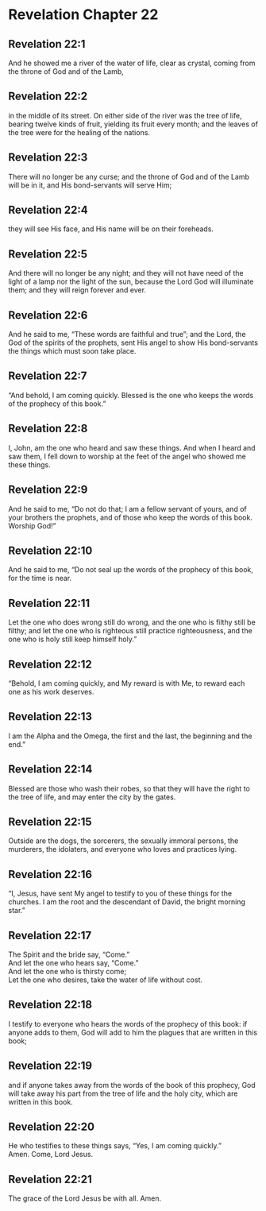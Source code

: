 # Revelation Chapter 22

## Revelation 22:1

And he showed me a river of the water of life, clear as crystal, coming from the throne of God and of the Lamb,

## Revelation 22:2

in the middle of its street. On either side of the river was the tree of life, bearing twelve kinds of fruit, yielding its fruit every month; and the leaves of the tree were for the healing of the nations.

## Revelation 22:3

There will no longer be any curse; and the throne of God and of the Lamb will be in it, and His bond-servants will serve Him;

## Revelation 22:4

they will see His face, and His name will be on their foreheads.

## Revelation 22:5

And there will no longer be any night; and they will not have need of the light of a lamp nor the light of the sun, because the Lord God will illuminate them; and they will reign forever and ever.

## Revelation 22:6

And he said to me, “These words are faithful and true”; and the Lord, the God of the spirits of the prophets, sent His angel to show His bond-servants the things which must soon take place.

## Revelation 22:7

“And behold, I am coming quickly. Blessed is the one who keeps the words of the prophecy of this book.”

## Revelation 22:8

I, John, am the one who heard and saw these things. And when I heard and saw them, I fell down to worship at the feet of the angel who showed me these things.

## Revelation 22:9

And he said to me, “Do not do that; I am a fellow servant of yours, and of your brothers the prophets, and of those who keep the words of this book. Worship God!”

## Revelation 22:10

And he said to me, “Do not seal up the words of the prophecy of this book, for the time is near.

## Revelation 22:11

Let the one who does wrong still do wrong, and the one who is filthy still be filthy; and let the one who is righteous still practice righteousness, and the one who is holy still keep himself holy.”

## Revelation 22:12

“Behold, I am coming quickly, and My reward is with Me, to reward each one as his work deserves.

## Revelation 22:13

I am the Alpha and the Omega, the first and the last, the beginning and the end.”

## Revelation 22:14

Blessed are those who wash their robes, so that they will have the right to the tree of life, and may enter the city by the gates.

## Revelation 22:15

Outside are the dogs, the sorcerers, the sexually immoral persons, the murderers, the idolaters, and everyone who loves and practices lying.

## Revelation 22:16

“I, Jesus, have sent My angel to testify to you of these things for the churches. I am the root and the descendant of David, the bright morning star.”

## Revelation 22:17

The Spirit and the bride say, “Come.”  
And let the one who hears say, “Come.”  
And let the one who is thirsty come;  
Let the one who desires, take the water of life without cost.

## Revelation 22:18

I testify to everyone who hears the words of the prophecy of this book: if anyone adds to them, God will add to him the plagues that are written in this book;

## Revelation 22:19

and if anyone takes away from the words of the book of this prophecy, God will take away his part from the tree of life and the holy city, which are written in this book.

## Revelation 22:20

He who testifies to these things says, “Yes, I am coming quickly.”  
Amen. Come, Lord Jesus.

## Revelation 22:21

The grace of the Lord Jesus be with all. Amen.
